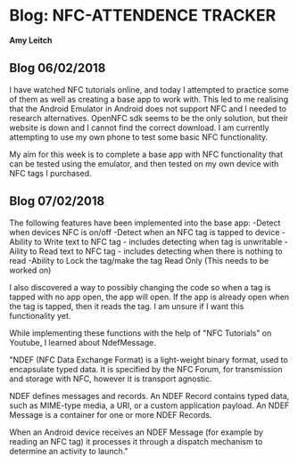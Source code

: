 # Blog: NFC-ATTENDENCE TRACKER

**Amy Leitch**

## Blog 06/02/2018

I have watched NFC tutorials online, and today I attempted to practice some of them as well as creating a base app to work with.
This led to me realising that the Android Emulator in Android does not support NFC and I needed to research alternatives.
OpenNFC sdk seems to be the only solution, but their website is down and I cannot find the correct download. I am currently attempting to use my own phone to test some basic NFC functionality. 

My aim for this week is to complete a base app with NFC functionality that can be tested using the emulator, and then tested on my own device with NFC tags I purchased.


## Blog 07/02/2018

The following features have been implemented into the base app:
-Detect when devices NFC is on/off
-Detect when an NFC tag is tapped to device
-Ability to Write text to NFC tag - includes detecting when tag is unwritable
-Aility to Read text to NFC tag - includes detecting when there is nothing to read
-Ability to Lock the tag/make the tag Read Only (This needs to be worked on)

I also discovered a way to possibly changing the code so when a tag is tapped with no app open, the app will open. If the app is already open when the tag is tapped, then it reads the tag. I am unsure if I want this functionality yet.

While implementing these functions with the help of "NFC Tutorials" on Youtube, I learned about NdefMessage. 

"NDEF (NFC Data Exchange Format) is a light-weight binary format, used to encapsulate typed data. It is specified by the NFC Forum, for transmission and storage with NFC, however it is transport agnostic.

NDEF defines messages and records. An NDEF Record contains typed data, such as MIME-type media, a URI, or a custom application payload. An NDEF Message is a container for one or more NDEF Records.

When an Android device receives an NDEF Message (for example by reading an NFC tag) it processes it through a dispatch mechanism to determine an activity to launch."
